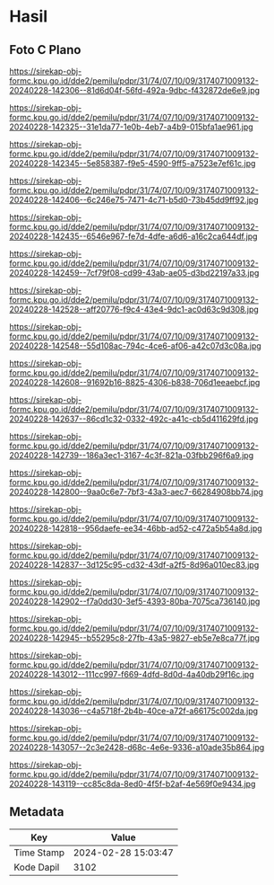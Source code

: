 # Hasil

## Foto C Plano

https://sirekap-obj-formc.kpu.go.id/dde2/pemilu/pdpr/31/74/07/10/09/3174071009132-20240228-142306--81d6d04f-56fd-492a-9dbc-f432872de6e9.jpg

https://sirekap-obj-formc.kpu.go.id/dde2/pemilu/pdpr/31/74/07/10/09/3174071009132-20240228-142325--31e1da77-1e0b-4eb7-a4b9-015bfa1ae961.jpg

https://sirekap-obj-formc.kpu.go.id/dde2/pemilu/pdpr/31/74/07/10/09/3174071009132-20240228-142345--5e858387-f9e5-4590-9ff5-a7523e7ef61c.jpg

https://sirekap-obj-formc.kpu.go.id/dde2/pemilu/pdpr/31/74/07/10/09/3174071009132-20240228-142406--6c246e75-7471-4c71-b5d0-73b45dd9ff92.jpg

https://sirekap-obj-formc.kpu.go.id/dde2/pemilu/pdpr/31/74/07/10/09/3174071009132-20240228-142435--6546e967-fe7d-4dfe-a6d6-a16c2ca644df.jpg

https://sirekap-obj-formc.kpu.go.id/dde2/pemilu/pdpr/31/74/07/10/09/3174071009132-20240228-142459--7cf79f08-cd99-43ab-ae05-d3bd22197a33.jpg

https://sirekap-obj-formc.kpu.go.id/dde2/pemilu/pdpr/31/74/07/10/09/3174071009132-20240228-142528--aff20776-f9c4-43e4-9dc1-ac0d63c9d308.jpg

https://sirekap-obj-formc.kpu.go.id/dde2/pemilu/pdpr/31/74/07/10/09/3174071009132-20240228-142548--55d108ac-794c-4ce6-af06-a42c07d3c08a.jpg

https://sirekap-obj-formc.kpu.go.id/dde2/pemilu/pdpr/31/74/07/10/09/3174071009132-20240228-142608--91692b16-8825-4306-b838-706d1eeaebcf.jpg

https://sirekap-obj-formc.kpu.go.id/dde2/pemilu/pdpr/31/74/07/10/09/3174071009132-20240228-142637--86cd1c32-0332-492c-a41c-cb5d411629fd.jpg

https://sirekap-obj-formc.kpu.go.id/dde2/pemilu/pdpr/31/74/07/10/09/3174071009132-20240228-142739--186a3ec1-3167-4c3f-821a-03fbb296f6a9.jpg

https://sirekap-obj-formc.kpu.go.id/dde2/pemilu/pdpr/31/74/07/10/09/3174071009132-20240228-142800--9aa0c6e7-7bf3-43a3-aec7-66284908bb74.jpg

https://sirekap-obj-formc.kpu.go.id/dde2/pemilu/pdpr/31/74/07/10/09/3174071009132-20240228-142818--956daefe-ee34-46bb-ad52-c472a5b54a8d.jpg

https://sirekap-obj-formc.kpu.go.id/dde2/pemilu/pdpr/31/74/07/10/09/3174071009132-20240228-142837--3d125c95-cd32-43df-a2f5-8d96a010ec83.jpg

https://sirekap-obj-formc.kpu.go.id/dde2/pemilu/pdpr/31/74/07/10/09/3174071009132-20240228-142902--f7a0dd30-3ef5-4393-80ba-7075ca736140.jpg

https://sirekap-obj-formc.kpu.go.id/dde2/pemilu/pdpr/31/74/07/10/09/3174071009132-20240228-142945--b55295c8-27fb-43a5-9827-eb5e7e8ca77f.jpg

https://sirekap-obj-formc.kpu.go.id/dde2/pemilu/pdpr/31/74/07/10/09/3174071009132-20240228-143012--111cc997-f669-4dfd-8d0d-4a40db29f16c.jpg

https://sirekap-obj-formc.kpu.go.id/dde2/pemilu/pdpr/31/74/07/10/09/3174071009132-20240228-143036--c4a5718f-2b4b-40ce-a72f-a66175c002da.jpg

https://sirekap-obj-formc.kpu.go.id/dde2/pemilu/pdpr/31/74/07/10/09/3174071009132-20240228-143057--2c3e2428-d68c-4e6e-9336-a10ade35b864.jpg

https://sirekap-obj-formc.kpu.go.id/dde2/pemilu/pdpr/31/74/07/10/09/3174071009132-20240228-143119--cc85c8da-8ed0-4f5f-b2af-4e569f0e9434.jpg


## Metadata

| Key        | Value               |
| ---------- | ------------------- |
| Time Stamp | 2024-02-28 15:03:47 |
| Kode Dapil | 3102                |



